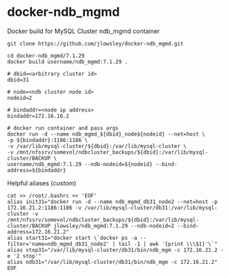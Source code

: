 # docker-ndb_mgmd
Docker build for MySQL Cluster ndb_mgmd container

    git clone https://github.com/jlowsley/docker-ndb_mgmd.git

    cd docker-ndb_mgmd/7.1.29
    docker build username/ndb_mgmd:7.1.29 .

    # dbid=<arbitrary cluster id>
    dbid=31
    
    # node=<ndb cluster node id>
    nodeid=2
    
    # bindaddr=<node ip address>
    bindaddr=172.16.10.2
    
    # docker run container and pass args
    docker run -d --name ndb_mgmd_${dbid}_node${nodeid} --net=host \
    -p ${bindaddr}:1186:1186 \
    -v /var/lib/mysql-cluster/${dbid}:/var/lib/mysql-cluster \
    -v /mnt/nfssrv/somevol/ndbcluster_backups/${dbid}:/var/lib/mysql-cluster/BACKUP \
    username/ndb_mgmd:7.1.29 --ndb-nodeid=${nodeid} --bind-address=${bindaddr}

Helpful aliases (*custom*)

    cat >> /root/.bashrc << 'EOF'
    alias init31="docker run -d --name ndb_mgmd_db31_node2 --net=host -p 172.16.21.2:1186:1186 -v /var/lib/mysql-cluster/db31:/var/lib/mysql-cluster -v /mnt/nfssrv/somevol/ndbcluster_backups/${dbid}:/var/lib/mysql-cluster/BACKUP jlowsley/ndb_mgmd:7.1.29 --ndb-nodeid=2 --bind-address=172.16.21.2" 
    alias start31="docker start \`docker ps -a --filter='name=ndb_mgmd_db31_node2' | tail -1 | awk '{print \\\$1}'\`" 
    alias stop31="/var/lib/mysql-cluster/db31/bin/ndb_mgm -c 172.16.21.2 -e '2 stop'" 
    alias ndb31="/var/lib/mysql-cluster/db31/bin/ndb_mgm -c 172.16.21.2" 
    EOF

